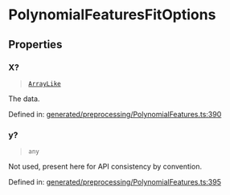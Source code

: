 # PolynomialFeaturesFitOptions

## Properties

### X?

> [`ArrayLike`](../types/ArrayLike.md)

The data.

Defined in:  [generated/preprocessing/PolynomialFeatures.ts:390](https://github.com/transitive-bullshit/scikit-learn-ts/blob/92ab806/packages/sklearn/src/generated/preprocessing/PolynomialFeatures.ts#L390)

### y?

> `any`

Not used, present here for API consistency by convention.

Defined in:  [generated/preprocessing/PolynomialFeatures.ts:395](https://github.com/transitive-bullshit/scikit-learn-ts/blob/92ab806/packages/sklearn/src/generated/preprocessing/PolynomialFeatures.ts#L395)
